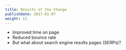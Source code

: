 ```yaml
---
title: Results of the Change
publishdate: 2017-01-07
weight: 11
---
```


* Improved time on page
* Reduced bounce rate
* But what about search engine results pages (SERPs)?